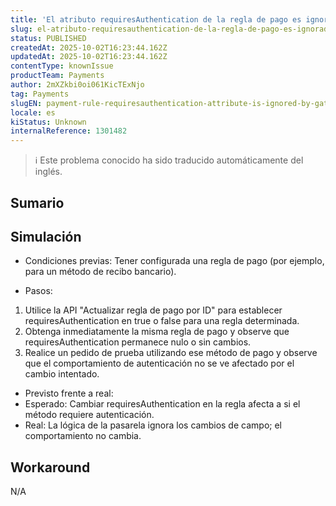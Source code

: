 ```yaml
---
title: 'El atributo requiresAuthentication de la regla de pago es ignorado por la pasarela (no puede aplicarse/anularse a través de la API).'
slug: el-atributo-requiresauthentication-de-la-regla-de-pago-es-ignorado-por-la-pasarela-no-puede-aplicarseanularse-a-traves-de-la-api
status: PUBLISHED
createdAt: 2025-10-02T16:23:44.162Z
updatedAt: 2025-10-02T16:23:44.162Z
contentType: knownIssue
productTeam: Payments
author: 2mXZkbi0oi061KicTExNjo
tag: Payments
slugEN: payment-rule-requiresauthentication-attribute-is-ignored-by-gateway-cannot-be-enforcedoverridden-via-api
locale: es
kiStatus: Unknown
internalReference: 1301482
---
```


>ℹ️ Este problema conocido ha sido traducido automáticamente del inglés.

## Sumario

## Simulación



- Condiciones previas: Tener configurada una regla de pago (por ejemplo, para un método de recibo bancario).


- Pasos:
1) Utilice la API "Actualizar regla de pago por ID" para establecer requiresAuthentication en true o false para una regla determinada.
2) Obtenga inmediatamente la misma regla de pago y observe que requiresAuthentication permanece nulo o sin cambios.
3) Realice un pedido de prueba utilizando ese método de pago y observe que el comportamiento de autenticación no se ve afectado por el cambio intentado.


- Previsto frente a real:
- Esperado: Cambiar requiresAuthentication en la regla afecta a si el método requiere autenticación.
- Real: La lógica de la pasarela ignora los cambios de campo; el comportamiento no cambia.

## Workaround


N/A


